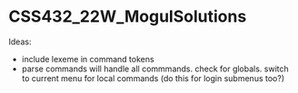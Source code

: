 # CSS432_22W_MogulSolutions

Ideas:
  - include lexeme in command tokens
  - parse commands will handle all commmands. check for globals. switch to current menu for local commands (do this for login submenus too?)
